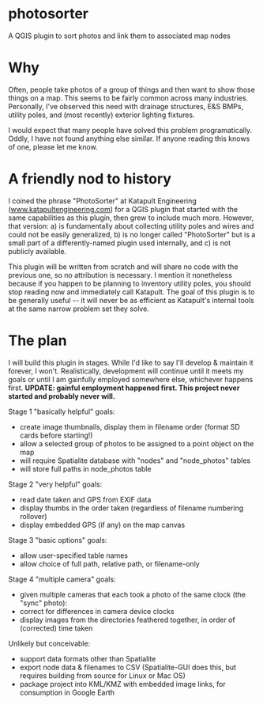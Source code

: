 photosorter
===========

A QGIS plugin to sort photos and link them to associated map nodes

Why
===
Often, people take photos of a group of things and then want to show those things on a map.
This seems to be fairly common across many industries. Personally, I've observed this need with drainage structures, E&S BMPs, utility poles, and (most recently) exterior lighting fixtures.

I would expect that many people have solved this problem programatically. Oddly, I have not found anything else similar.
If anyone reading this knows of one, please let me know.

A friendly nod to history
=========================
I coined the phrase "PhotoSorter" at Katapult Engineering (www.katapultengineering.com) for a QGIS plugin that started with the same capabilities as this plugin, then grew to include much more. However, that version: a) is fundamentally about collecting utility poles and wires and could not be easily generalized, b) is no longer called "PhotoSorter" but is a small part of a differently-named plugin used internally, and c) is not publicly available.

This plugin will be written from scratch and will share no code with the previous one, so no attribution is necessary. I mention it nonetheless because if you happen to be planning to inventory utility poles, you should stop reading now and immediately call Katapult. The goal of this plugin is to be generally useful -- it will never be as efficient as Katapult's internal tools at the same narrow problem set they solve.

The plan
========
I will build this plugin in stages. While I'd like to say I'll develop & maintain it forever, I won't. Realistically, development will continue until it meets my goals or until I am gainfully employed somewhere else, whichever happens first.
**UPDATE: gainful employment happened first. This project never started and probably never will.**

Stage 1 "basically helpful" goals:
- create image thumbnails, display them in filename order (format SD cards before starting!)
- allow a selected group of photos to be assigned to a point object on the map
- will require Spatialite database with "nodes" and "node_photos" tables
- will store full paths in node_photos table

Stage 2 "very helpful" goals:
- read date taken and GPS from EXIF data
- display thumbs in the order taken (regardless of filename numbering rollover)
- display embedded GPS (if any) on the map canvas

Stage 3 "basic options" goals:
- allow user-specified table names
- allow choice of full path, relative path, or filename-only 

Stage 4 "multiple camera" goals:
- given multiple cameras that each took a photo of the same clock (the "sync" photo):
- correct for differences in camera device clocks
- display images from the directories feathered together, in order of (corrected) time taken

Unlikely but conceivable:
- support data formats other than Spatialite
- export node data & filenames to CSV (Spatialite-GUI does this, but requires building from source for Linux or Mac OS)
- package project into KML/KMZ with embedded image links, for consumption in Google Earth
